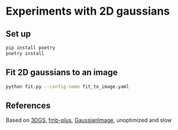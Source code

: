# Experiments with 2D gaussians

## Set up

```bash
pip install poetry
poetry install
```

## Fit 2D gaussians to an image

```bash
python fit.py --config-name fit_to_image.yaml
```

## References
Based on [3DGS](https://repo-sam.inria.fr/fungraph/3d-gaussian-splatting/), [fmb-plus](https://leonidk.com/fmb-plus/), [GaussianImage](https://arxiv.org/abs/2403.08551), unoptimized and slow
